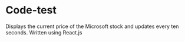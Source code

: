 # Code-test

Displays the current price of the Microsoft stock and updates every ten seconds.
Written using React.js